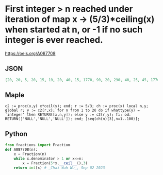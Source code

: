 # First integer \> n reached under iteration of map x \-\> \(5/3\)\*ceiling\(x\) when started at n, or \-1 if no such integer is ever reached\.
https://oeis.org/A087708
## JSON
```JSON
[20, 20, 5, 20, 15, 10, 20, 40, 15, 1770, 90, 20, 290, 40, 25, 45, 1770, 30, 90, 95, 35, 290, 65, 40, 70, 345, 45, 220, 1770, 50, 145, 90, 55, 95, 165, 60, 290, 17845, 65, 520, 115, 70, 120, 345, 75, 215, 220, 80, 1770, 140, 85, 145, 415, 90, 715, 1215, 95, 270, 165, 100, 170]
```
## Maple
```Maple
c2 := proc(x,y) x*ceil(y); end; r := 5/3; ch := proc(x) local n,y; global r; y := c2(r,x); for n from 1 to 20 do if whattype(y) = 'integer' then RETURN([x,n,y]); else y := c2(r,y); fi; od: RETURN(['NULL','NULL','NULL']); end; [seq(ch(n)[3],n=1..100)];
```
## Python
```Python
from fractions import Fraction
def A087708(n):
    x = Fraction(n)
    while x.denominator > 1 or x<=n:
        x = Fraction(5*x.__ceil__(),3)
    return int(x) # _Chai Wah Wu_, Sep 02 2023
```
